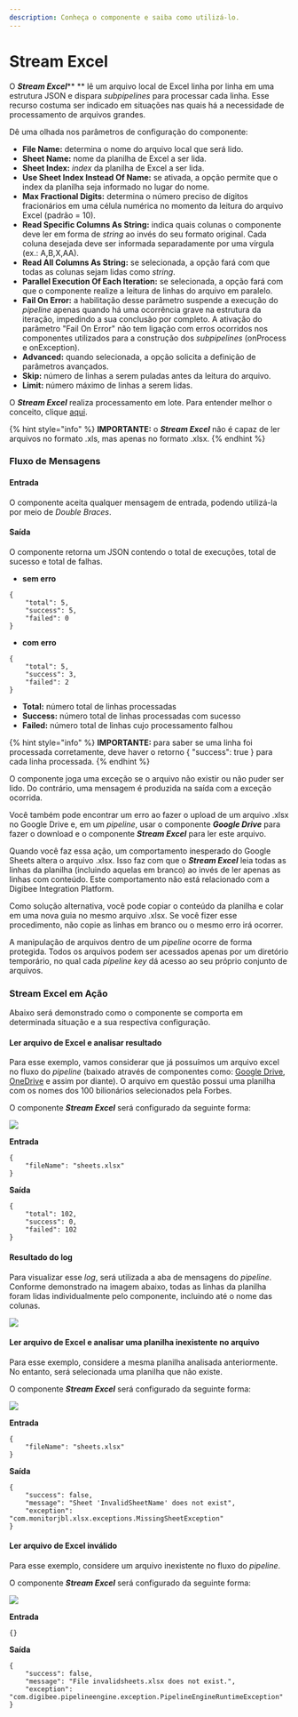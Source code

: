 ```yaml
---
description: Conheça o componente e saiba como utilizá-lo.
---
```


# Stream Excel



O _**Stream Excel**_** ** lê um arquivo local de Excel linha por linha em uma estrutura JSON e dispara _subpipelines_ para processar cada linha. Esse recurso costuma ser indicado em situações nas quais há a necessidade de processamento de arquivos grandes.

Dê uma olhada nos parâmetros de configuração do componente:

* **File Name:** determina o nome do arquivo local que será lido.
* **Sheet Name:** nome da planilha de Excel a ser lida.
* **Sheet Index:** _index_ da planilha de Excel a ser lida.
* **Use Sheet Index Instead Of Name:** se ativada, a opção permite que o index da planilha seja informado no lugar do nome.
* **Max Fractional Digits:** determina o número preciso de dígitos fracionários em uma célula numérica no momento da leitura do arquivo Excel (padrão = 10).
* **Read Specific Columns As String:** indica quais colunas o componente deve ler em forma de _string_ ao invés do seu formato original. Cada coluna desejada deve ser informada separadamente por uma vírgula (ex.: A,B,X,AA).
* **Read All Columns As String:** se selecionada, a opção fará com que todas as colunas sejam lidas como _string_.
* **Parallel Execution Of Each Iteration:** se selecionada, a opção fará com que o componente realize a leitura de linhas do arquivo em paralelo.
* **Fail On Error:** a habilitação desse parâmetro suspende a execução do _pipeline_ apenas quando há uma ocorrência grave na estrutura da iteração, impedindo a sua conclusão por completo. A ativação do parâmetro "Fail On Error" não tem ligação com erros ocorridos nos componentes utilizados para a construção dos _subpipelines_ (onProcess e onException).
* **Advanced:** quando selecionada, a opção solicita a definição de parâmetros avançados.
* **Skip:** número de linhas a serem puladas antes da leitura do arquivo.
* **Limit:** número máximo de linhas a serem lidas.

O _**Stream Excel**_ realiza processamento em lote. Para entender melhor o conceito, clique [aqui](../../tutoriais-e-melhores-praticas/processamento-em-lote.md).

{% hint style="info" %}
**IMPORTANTE:** o _**Stream Excel**_ não é capaz de ler arquivos no formato .xls, mas apenas no formato .xlsx.
{% endhint %}

### Fluxo de Mensagens <a href="#fluxo-de-mensagens" id="fluxo-de-mensagens"></a>

#### Entrada <a href="#entrada" id="entrada"></a>

O componente aceita qualquer mensagem de entrada, podendo utilizá-la por meio de _Double Braces_.

#### Saída <a href="#sada" id="sada"></a>

O componente retorna um JSON contendo o total de execuções, total de sucesso e total de falhas.

* **sem erro**

```
{
    "total": 5,
    "success": 5,
    "failed": 0
}
```

* **com erro**

```
{
    "total": 5,
    "success": 3,
    "failed": 2
}
```

* **Total:** número total de linhas processadas
* **Success:** número total de linhas processadas com sucesso
* **Failed:** número total de linhas cujo processamento falhou

{% hint style="info" %}
**IMPORTANTE:** para saber se uma linha foi processada corretamente, deve haver o retorno { "success": true } para cada linha processada.
{% endhint %}

O componente joga uma exceção se o arquivo não existir ou não puder ser lido. Do contrário, uma mensagem é produzida na saída com a exceção ocorrida.

Você também pode encontrar um erro ao fazer o upload de um arquivo .xlsx no Google Drive e, em um _pipeline_, usar o componente _**Google Drive**_ para fazer o download e o componente _**Stream Excel**_ para ler este arquivo.

Quando você faz essa ação, um comportamento inesperado do Google Sheets altera o arquivo .xlsx. Isso faz com que o _**Stream Excel**_ leia todas as linhas da planilha (incluindo aquelas em branco) ao invés de ler apenas as linhas com conteúdo. Este comportamento não está relacionado com a Digibee Integration Platform.

Como solução alternativa, você pode copiar o conteúdo da planilha e colar em uma nova guia no mesmo arquivo .xlsx. Se você fizer esse procedimento, não copie as linhas em branco ou o mesmo erro irá ocorrer.

A manipulação de arquivos dentro de um _pipeline_ ocorre de forma protegida. Todos os arquivos podem ser acessados apenas por um diretório temporário, no qual cada _pipeline key_ dá acesso ao seu próprio conjunto de arquivos.

### Stream Excel em Ação <a href="#h_d40e176def" id="h_d40e176def"></a>

Abaixo será demonstrado como o componente se comporta em determinada situação e a sua respectiva configuração.

#### Ler arquivo de Excel e analisar resultado <a href="#h_6d56c866d1" id="h_6d56c866d1"></a>

Para esse exemplo, vamos considerar que já possuímos um arquivo excel no fluxo do _pipeline_ (baixado através de componentes como: [Google Drive](../file-storage/google-drive.md), [OneDrive](../file-storage/onedrive.md) e assim por diante). O arquivo em questão possui uma planilha com os nomes dos 100 bilionários selecionados pela Forbes.

O componente _**Stream Excel**_ será configurado da seguinte forma:

![](<../../.gitbook/assets/ezgif.com-gif-maker (22).gif>)



**Entrada**

```
{    
    "fileName": "sheets.xlsx"
}
```

**Saída**

```
{  
    "total": 102,  
    "success": 0,  
    "failed": 102
}
```

#### Resultado do log <a href="#h_b913885e26" id="h_b913885e26"></a>

Para visualizar esse _log_, será utilizada a aba de mensagens do _pipeline_. Conforme demonstrado na imagem abaixo, todas as linhas da planilha foram lidas individualmente pelo componente, incluindo até o nome das colunas.

![](<../../.gitbook/assets/stream excel2.png>)



#### Ler arquivo de Excel e analisar uma planilha inexistente no arquivo <a href="#h_0d8636195d" id="h_0d8636195d"></a>

Para esse exemplo, considere a mesma planilha analisada anteriormente. No entanto, será selecionada uma planilha que não existe.

O componente _**Stream Excel**_ será configurado da seguinte forma:

![](<../../.gitbook/assets/stream excel3.png>)



**Entrada**

```
{    
    "fileName": "sheets.xlsx"
}
```

**Saída**

```
{  
    "success": false,  
    "message": "Sheet 'InvalidSheetName' does not exist",  
    "exception": "com.monitorjbl.xlsx.exceptions.MissingSheetException"
}
```

#### Ler arquivo de Excel inválido <a href="#h_26a6d58f9d" id="h_26a6d58f9d"></a>

Para esse exemplo, considere um arquivo inexistente no fluxo do _pipeline_.

O componente _**Stream Excel**_ será configurado da seguinte forma:

![](<../../.gitbook/assets/stream excel4.png>)



**Entrada**

```
{}
```

**Saída**

```
{  
    "success": false,  
    "message": "File invalidsheets.xlsx does not exist.",  
    "exception": "com.digibee.pipelineengine.exception.PipelineEngineRuntimeException"
}
```
